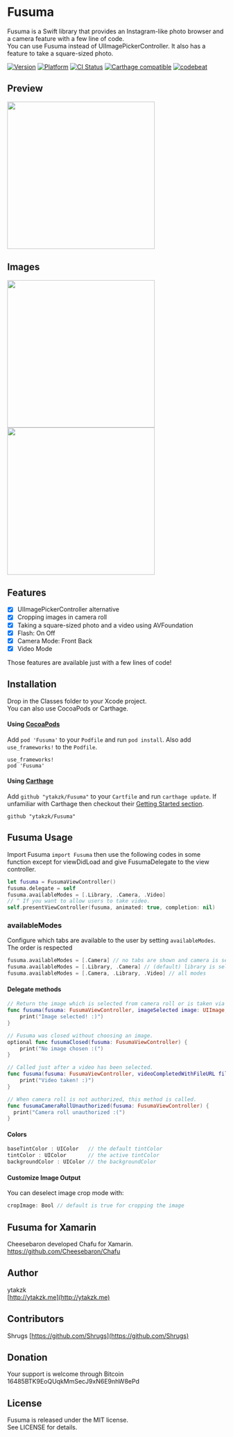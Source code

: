 # Fusuma

Fusuma is a Swift library that provides an Instagram-like photo browser and a camera feature with a few line of code.  
You can use Fusuma instead of UIImagePickerController. It also has a feature to take a square-sized photo.

[![Version](https://img.shields.io/cocoapods/v/Fusuma.svg?style=flat)](http://cocoapods.org/pods/Fusuma)
[![Platform](https://img.shields.io/cocoapods/p/Fusuma.svg?style=flat)](http://cocoapods.org/pods/Fusuma)
[![CI Status](http://img.shields.io/travis/ytakzk/Fusuma.svg?style=flat)](https://travis-ci.org/ytakzk/Fusuma)
[![Carthage compatible](https://img.shields.io/badge/Carthage-compatible-4BC51D.svg?style=flat)](https://github.com/Carthage/Carthage)
[![codebeat](https://codebeat.co/badges/287ff7b1-4cda-4384-8780-88e1dbff95cd)](https://codebeat.co/projects/github-com-ytakzk-fusuma)

## Preview
<img src="https://raw.githubusercontent.com/wiki/ytakzk/Fusuma/images/fusuma.gif" width="340px">

## Images
<img src="https://raw.githubusercontent.com/wiki/ytakzk/Fusuma/images/shot1.jpg" width="340px">
<img src="https://raw.githubusercontent.com/wiki/ytakzk/Fusuma/images/shot2.jpg" width="340px">

## Features
- [x] UIImagePickerController alternative
- [x] Cropping images in camera roll
- [x] Taking a square-sized photo and a video using AVFoundation
- [x] Flash: On Off 
- [x] Camera Mode: Front Back 
- [x] Video Mode 

Those features are available just with a few lines of code!

## Installation

Drop in the Classes folder to your Xcode project.  
You can also use CocoaPods or Carthage.

#### Using [CocoaPods](http://cocoapods.org/)

Add `pod 'Fusuma'` to your `Podfile` and run `pod install`. Also add `use_frameworks!` to the `Podfile`.

```
use_frameworks!
pod 'Fusuma'
```

#### Using [Carthage](https://github.com/Carthage/Carthage)

Add `github "ytakzk/Fusuma"` to your `Cartfile` and run `carthage update`. If unfamiliar with Carthage then checkout their [Getting Started section](https://github.com/Carthage/Carthage#getting-started).

```
github "ytakzk/Fusuma"
```

## Fusuma Usage
Import Fusuma ```import Fusuma``` then use the following codes in some function except for viewDidLoad and give FusumaDelegate to the view controller.  

```swift
let fusuma = FusumaViewController()
fusuma.delegate = self
fusuma.availableModes = [.Library, .Camera, .Video]
// ^ If you want to allow users to take video.
self.presentViewController(fusuma, animated: true, completion: nil)
```

### availableModes

Configure which tabs are available to the user by setting `availableModes`. The order is respected

```swift
fusuma.availableModes = [.Camera] // no tabs are shown and camera is selected
fusuma.availableModes = [.Library, .Camera] // (default) library is selected first, camera is to the right
fusuma.availableModes = [.Camera, .Library, .Video] // all modes
```

#### Delegate methods

```swift
// Return the image which is selected from camera roll or is taken via the camera.
func fusuma(fusuma: FusumaViewController, imageSelected image: UIImage, viaMode mode: Int) {
    print("Image selected! :)")
}

// Fusuma was closed without choosing an image.
optional func fusumaClosed(fusuma: FusumaViewController) {
    print("No image chosen :(")
}

// Called just after a video has been selected.
func fusuma(fusuma: FusumaViewController, videoCompletedWithFileURL fileURL: NSURL) {
    print("Video taken! :)")
}

// When camera roll is not authorized, this method is called.
func fusumaCameraRollUnauthorized(fusuma: FusumaViewController) {
  print("Camera roll unauthorized :(")
}
```

#### Colors

```swift
baseTintColor : UIColor   // the default tintColor
tintColor : UIColor       // the active tintColor
backgroundColor : UIColor // the backgroundColor
```

#### Customize Image Output 
You can deselect image crop mode with: 

```swift
cropImage: Bool // default is true for cropping the image
```

## Fusuma for Xamarin
Cheesebaron developed Chafu for Xamarin.  
https://github.com/Cheesebaron/Chafu

## Author
ytakzk  
 [http://ytakzk.me](http://ytakzk.me)

## Contributors
Shrugs
 [https://github.com/Shrugs](https://github.com/Shrugs)
 
## Donation
Your support is welcome through Bitcoin 16485BTK9EoQUqkMmSecJ9xN6E9nhW8ePd
 
## License
Fusuma is released under the MIT license.  
See LICENSE for details.
